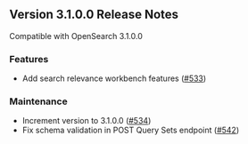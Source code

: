 ## Version 3.1.0.0 Release Notes

Compatible with OpenSearch 3.1.0.0

### Features
- Add search relevance workbench features ([#533](https://github.com/opensearch-project/dashboards-search-relevance/pull/533))

### Maintenance
- Increment version to 3.1.0.0 ([#534](https://github.com/opensearch-project/dashboards-search-relevance/pull/534))
- Fix schema validation in POST Query Sets endpoint ([#542](https://github.com/opensearch-project/dashboards-search-relevance/pull/542))
